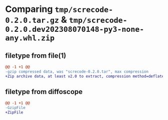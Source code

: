 # Comparing `tmp/screcode-0.2.0.tar.gz` & `tmp/screcode-0.2.0.dev202308070148-py3-none-any.whl.zip`

## filetype from file(1)

```diff
@@ -1 +1 @@
-gzip compressed data, was "screcode-0.2.0.tar", max compression
+Zip archive data, at least v2.0 to extract, compression method=deflate
```

## filetype from diffoscope

```diff
@@ -1 +1 @@
-GzipFile
+ZipFile
```

